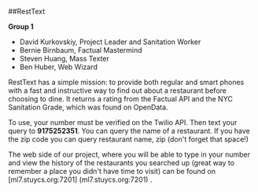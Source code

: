 ##RestText

**Group 1**

* David Kurkovskiy, Project Leader and Sanitation Worker
* Bernie Birnbaum, Factual Mastermind
* Steven Huang, Mass Texter
* Ben Huber, Web Wizard

RestText has a simple mission: to provide both regular and smart phones with a fast and instructive way to find out about a restaurant before choosing to dine. It returns a rating from the Factual API and the NYC Sanitation Grade, which was found on OpenData.

To use, your number must be verified on the Twilio API. Then text your query to **9175252351**. You can query the name of a restaurant. If you have the zip code you can query restaurant name, zip (don't forget that space!)

The web side of our project, where you will be able to type in your number and view the history of the restaurants you searched up (great way to remember a place you didn't have time to visit) can be found on [ml7.stuycs.org:7201] (ml7.stuycs.org:7201) .